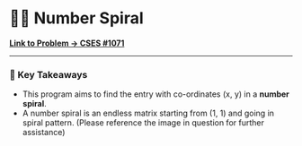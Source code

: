 # 😵‍💫 Number Spiral

**[Link to Problem → CSES #1071](https://cses.fi/problemset/task/1071/)**

---

### 🧠 Key Takeaways

- This program aims to find the entry with co-ordinates (x, y) in a **number spiral**.
- A number spiral is an endless matrix starting from (1, 1) and going in spiral pattern. (Please reference the image in question for further assistance)
